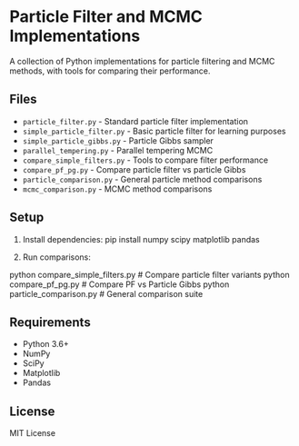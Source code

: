 # Particle Filter and MCMC Implementations

A collection of Python implementations for particle filtering and MCMC methods, with tools for comparing their performance.

## Files

- `particle_filter.py` - Standard particle filter implementation
- `simple_particle_filter.py` - Basic particle filter for learning purposes
- `simple_particle_gibbs.py` - Particle Gibbs sampler
- `parallel_tempering.py` - Parallel tempering MCMC
- `compare_simple_filters.py` - Tools to compare filter performance
- `compare_pf_pg.py` - Compare particle filter vs particle Gibbs
- `particle_comparison.py` - General particle method comparisons
- `mcmc_comparison.py` - MCMC method comparisons

## Setup

1. Install dependencies:
pip install numpy scipy matplotlib pandas

2. Run comparisons:

python compare_simple_filters.py # Compare particle filter variants
python compare_pf_pg.py # Compare PF vs Particle Gibbs
python particle_comparison.py # General comparison suite

## Requirements

- Python 3.6+
- NumPy
- SciPy
- Matplotlib
- Pandas

## License

MIT License

